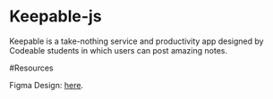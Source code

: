 # Keepable-js

Keepable is a take-nothing service and productivity app designed by Codeable students in which users can post amazing notes.

#Resources

Figma Design: [here](https://www.figma.com/file/k5rXgNdQ7UPcOdyY6S2JI7/Keepable?node-id=0%3A1&mode=dev).
